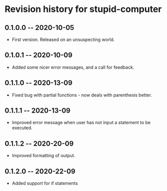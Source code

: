 # Revision history for stupid-computer

## 0.1.0.0 -- 2020-10-05

* First version. Released on an unsuspecting world.

## 0.1.0.1 -- 2020-10-09

* Added some nicer error messages, and a call for feedback.

## 0.1.1.0 -- 2020-13-09

* Fixed bug with partial functions - now deals with parenthesis better.

## 0.1.1.1 -- 2020-13-09

* Improved error message when user has not input a statement to be executed.

## 0.1.1.2 -- 2020-20-09

* Improved formatting of output.

## 0.1.2.0 -- 2020-22-09

* Added support for if statements
